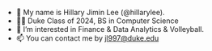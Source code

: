 - 👋 My name is Hillary Jimin Lee (@hillarylee).
- 💙😈 Duke Class of 2024, BS in Computer Science
- 👀 I’m interested in Finance & Data Analytics & Volleyball.
- 📫 You can contact me by jl997@duke.edu

<!---
hillarylee/hillarylee is a ✨ special ✨ repository because its `README.md` (this file) appears on your GitHub profile.
You can click the Preview link to take a look at your changes.
--->
